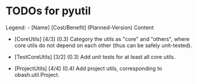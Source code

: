 # TODOs for pyutil

Legend: - [Name] [Cost/Benefit] (Planned-Version) Content

 - [CoreUtils] [4/3] (0.3) Category the utils as "core" and "others", where core utils do not depend on each other (thus can be safely unit-tested).
  
 - [TestCoreUtils] [3/2] (0.3) Add unit tests for at least all core utils.
 
 - [ProjectUtils] [4/4] (0.4) Add project utils, corresponding to obash.util.Project.
